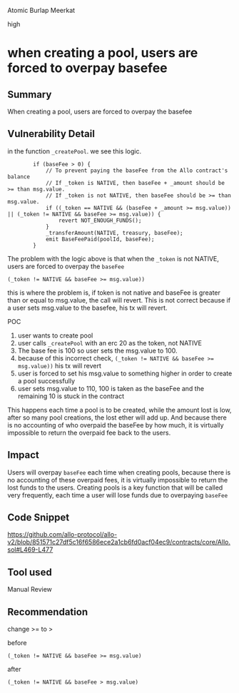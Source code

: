 Atomic Burlap Meerkat

high

# when creating a pool, users are forced to overpay basefee
## Summary
When creating a pool, users are forced to overpay the basefee
## Vulnerability Detail
in the function `_createPool`. we see this logic.
```solidity
        if (baseFee > 0) {
            // To prevent paying the baseFee from the Allo contract's balance
            // If _token is NATIVE, then baseFee + _amount should be >= than msg.value.
            // If _token is not NATIVE, then baseFee should be >= than msg.value.
            if ((_token == NATIVE && (baseFee + _amount >= msg.value)) || (_token != NATIVE && baseFee >= msg.value)) {
                revert NOT_ENOUGH_FUNDS();
            }
            _transferAmount(NATIVE, treasury, baseFee);
            emit BaseFeePaid(poolId, baseFee);
        }
```
The problem with the logic above is that when the `_token` is not NATIVE, users are forced to overpay the `baseFee`

```solidity
(_token != NATIVE && baseFee >= msg.value))
```
this is where the problem is, if token is not native and baseFee is greater than or equal to msg.value, the call will revert. This is not correct because if a user  sets msg.value to the basefee, his tx will revert.  

POC

1. user wants to create pool
2. user calls `_createPool` with an erc 20 as the token, not NATIVE
3. The base fee is 100 so user sets the msg.value to 100.
4. because of this incorrect check, `(_token != NATIVE && baseFee >= msg.value))` his tx will revert
5. user is forced to set his msg.value to something higher in order to create a pool successfully
6. user sets msg.value to 110, 100 is taken as the baseFee and the remaining 10 is stuck in the contract

This happens each time a pool is to be created, while the amount lost is low, after so many pool creations, the lost ether will add up. And because there is no accounting of who overpaid the baseFee by how much, it is virtually impossible to return the overpaid fee back to the users.
## Impact
Users will overpay `baseFee` each time when creating pools, because there is no accounting of these overpaid fees, it is virtually impossible to return the lost funds to the users. Creating pools is a key function that will be called very frequently, each time a user will lose funds due to overpaying `baseFee`
## Code Snippet
https://github.com/allo-protocol/allo-v2/blob/851571c27df5c16f6586ece2a1cb6fd0acf04ec9/contracts/core/Allo.sol#L469-L477
## Tool used

Manual Review

## Recommendation
change >= to >

before
```solidity
(_token != NATIVE && baseFee >= msg.value)
```
after
```solidity
(_token != NATIVE && baseFee > msg.value)
```

